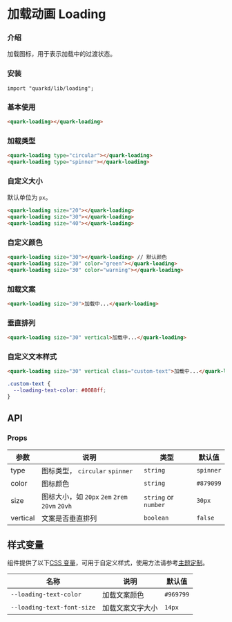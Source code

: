 # 加载动画 Loading

### 介绍

加载图标，用于表示加载中的过渡状态。

### 安装

```tsx
import "quarkd/lib/loading";
```

### 基本使用

```html
<quark-loading></quark-loading>
```

### 加载类型

```html
<quark-loading type="circular"></quark-loading>
<quark-loading type="spinner"></quark-loading>
```

### 自定义大小

默认单位为 `px`。

```html
<quark-loading size="20"></quark-loading>
<quark-loading size="30"></quark-loading>
<quark-loading size="40"></quark-loading>
```

### 自定义颜色

```html
<quark-loading size="30"></quark-loading> // 默认颜色
<quark-loading size="30" color="green"></quark-loading>
<quark-loading size="30" color="warning"></quark-loading>
```

### 加载文案

```html
<quark-loading size="30">加载中...</quark-loading>
```

### 垂直排列

```html
<quark-loading size="30" vertical>加载中...</quark-loading>
```

### 自定义文本样式

```html
<quark-loading size="30" vertical class="custom-text">加载中...</quark-loading>
```

```css
.custom-text {
  --loading-text-color: #0088ff;
}
```

## API

### Props

| 参数     | 说明                             | 类型                 | 默认值    |
| -------- | -------------------------------- | -------------------- | --------- |
| type     | 图标类型， `circular` `spinner`  | `string`             | `spinner` |
| color    | 图标颜色                         | `string`             | `#879099` |
| size     | 图标大小，如 `20px` `2em` `2rem` `20vm` `20vh` | `string` or `number` | `30px`    |
| vertical | 文案是否垂直排列                 | `boolean`            | `false`   |

## 样式变量

组件提供了以下[CSS 变量](https://developer.mozilla.org/zh-CN/docs/Web/CSS/Using_CSS_custom_properties)，可用于自定义样式，使用方法请参考[主题定制](#/zh-CN/guide/theme)。

| 名称                       | 说明             | 默认值    |
| -------------------------- | ---------------- | --------- |
| `--loading-text-color`     | 加载文案颜色     | `#969799` |
| `--loading-text-font-size` | 加载文案文字大小 | `14px`    |
